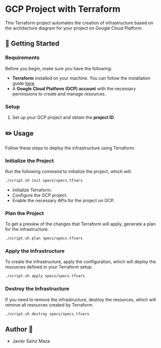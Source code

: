 # GCP Project with Terraform

This Terraform project automates the creation of infrastructure based on the architecture diagram for your project on Google Cloud Platform.

## 📖 Getting Started

### Requirements

Before you begin, make sure you have the following:

- **Terraform** installed on your machine. You can follow the installation guide [here](https://learn.hashicorp.com/tutorials/terraform/install-cli).
- A **Google Cloud Platform (GCP) account** with the necessary permissions to create and manage resources.

### Setup

1. Set up your GCP project and obtain the **project ID**.

## ✏️ Usage

Follow these steps to deploy the infrastructure using Terraform:

### Initialize the Project

Run the following command to initialize the project, which will:

```bash
./script.sh init specs/specs.tfvars
```

- Initialize Terraform.
- Configure the GCP project.
- Enable the necessary APIs for the project on GCP.

### Plan the Project

To get a preview of the changes that Terraform will apply, generate a plan for the infrastructure.

```bash
./script.sh plan specs/specs.tfvars
```

### Apply the Infrastructure

To create the infrastructure, apply the configuration, which will deploy the resources defined in your Terraform setup.
```bash
./script.sh apply specs/specs.tfvars
```

### Destroy the Infrastructure

If you need to remove the infrastructure, destroy the resources, which will remove all resources created by Terraform.
```bash
./script.sh destroy specs/specs.tfvars
```

## Author 🐒

* Javier Sainz Maza
